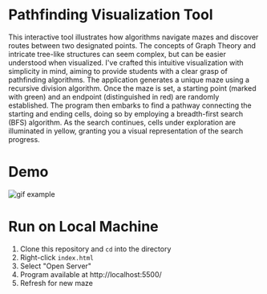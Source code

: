 # Pathfinding Visualization Tool

This interactive tool illustrates how algorithms navigate mazes and discover routes between two designated points. The concepts of Graph Theory and intricate tree-like structures can seem complex, but can be easier understood when visualized. I've crafted this intuitive visualization with simplicity in mind, aiming to provide students with a clear grasp of pathfinding algorithms. The application generates a unique maze using a recursive division algorithm. Once the maze is set, a starting point (marked with green) and an endpoint (distinguished in red) are randomly established. The program then embarks to find a pathway connecting the starting and ending cells, doing so by employing a breadth-first search (BFS) algorithm. As the search continues, cells under exploration are illuminated in yellow, granting you a visual representation of the search progress.

# Demo

![gif example](Example.gif)


# Run on Local Machine

1. Clone this repository and `cd` into the directory
2. Right-click `index.html`
3. Select "Open Server"
4. Program available at http://localhost:5500/
5. Refresh for new maze
